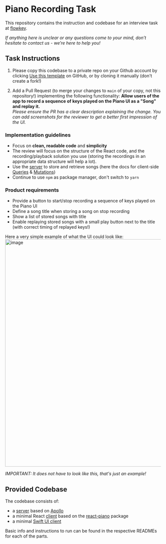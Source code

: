 # Piano Recording Task

This repository contains the instruction and codebase for an interview task at [flowkey](https://www.flowkey.com).

_If anything here is unclear or any questions come to your mind, don’t hesitate to contact us - we’re here to help you!_

## Task Instructions

1. Please copy this codebase to a private repo on your Github account by clicking [Use this template](https://docs.github.com/en/repositories/creating-and-managing-repositories/creating-a-repository-from-a-template) on GitHub, or by cloning it manually (don't create a fork!)

2. Add a Pull Request (to merge your changes to `main` of your copy, not this repository!) implementing the following functionality:
   **Allow users of the app to record a sequence of keys played on the Piano UI as a "Song" and replay it.**<br>
   _Please ensure the PR has a clear description explaining the change. You can add screenshots for the reviewer to get a better first impression of the UI._

### Implementation guidelines

- Focus on **clean, readable code** and **simplicity**
- The review will focus on the structure of the React code, and the recording/playback solution you use (storing the recordings in an appropriate data structure will help a lot).
- Use the [server](server) to store and retrieve songs (here the docs for client-side [Queries](https://www.apollographql.com/docs/react/essentials/queries/) & [Mutations](https://www.apollographql.com/docs/react/essentials/mutations/))
- Continue to use `npm` as package manager, don't switch to `yarn`

### Product requirements

- Provide a button to start/stop recording a sequence of keys played on the Piano UI
- Define a song title when storing a song on stop recording
- Show a list of stored songs with title
- Enable replaying stored songs with a small play button next to the title (with correct timing of replayed keys!)

Here a very simple example of what the UI could look like:
<img width="735" alt="image" src="https://user-images.githubusercontent.com/10008938/61955349-1ce49b80-afbb-11e9-810d-108d27c25a2a.png">

_IMPORTANT: It does not have to look like this, that's just an example!_

## Provided Codebase

The codebase consists of:

- a [server](server/README.md) based on [Apollo](https://www.apollographql.com/)
- a minimal React [client](client/README.md) based on the [react-piano](https://github.com/kevinsqi/react-piano) package
- a minimal [Swift UI client](SwiftUI%20Piano%20Recording%20Task/README.md)

Basic info and instructions to run can be found in the respective READMEs for each of the parts.
